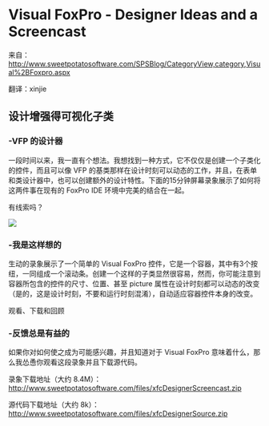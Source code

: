 # Visual FoxPro - Designer Ideas and a Screencast

来自：http://www.sweetpotatosoftware.com/SPSBlog/CategoryView,category,Visual%2BFoxpro.aspx

翻译：xinjie

## 设计增强得可视化子类

### -VFP 的设计器

一段时间以来，我一直有个想法。我想找到一种方式，它不仅仅是创建一个子类化的控件，而且可以像 VFP 的基类那样在设计时刻可以动态的工作，并且，在表单和类设计器中，也可以创建额外的设计特性。下面的15分钟屏幕录象展示了如何将这两件事在现有的 FoxPro IDE 环境中完美的结合在一起。

有线索吗？

<img src="http://www.sweetpotatosoftware.com/images/xfcDesignerAnimate.gif">

### -我是这样想的

生动的录象展示了一个简单的 Visual FoxPro 控件，它是一个容器，其中有3个按纽，一同组成一个滚动条。创建一个这样的子类显然很容易，然而，你可能注意到容器所包含的控件的尺寸、位置、甚至 picture 属性在设计时刻都可以动态的改变（是的，这是设计时刻，不要和运行时刻混淆），自动适应容器控件本身的改变。

观看、下载和回顾

### -反馈总是有益的

如果你对如何使之成为可能感兴趣，并且知道对于 Visual FoxPro 意味着什么，那么我怂恿你观看这段录象并且下载源代码。


录象下载地址（大约 8.4M）：http://www.sweetpotatosoftware.com/files/xfcDesignerScreencast.zip

源代码下载地址（大约 8k）：http://www.sweetpotatosoftware.com/files/xfcDesignerSource.zip
